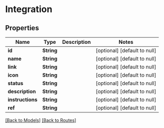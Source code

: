 # Integration
## Properties

| Name | Type | Description | Notes |
|------------ | ------------- | ------------- | -------------|
| **id** | **String** |  | [optional] [default to null] |
| **name** | **String** |  | [optional] [default to null] |
| **link** | **String** |  | [optional] [default to null] |
| **icon** | **String** |  | [optional] [default to null] |
| **status** | **String** |  | [optional] [default to null] |
| **description** | **String** |  | [optional] [default to null] |
| **instructions** | **String** |  | [optional] [default to null] |
| **ref** | **String** |  | [optional] [default to null] |

[[Back to Models]](../overview#models) [[Back to Routes]](../overview#routes)


